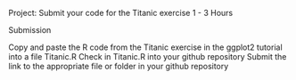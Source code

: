 Project: Submit your code for the Titanic exercise
1 - 3 Hours

Submission

Copy and paste the R code from the Titanic exercise in the ggplot2 tutorial into a file Titanic.R
Check in Titanic.R into your github repository
Submit the link to the appropriate file or folder in your github repository
